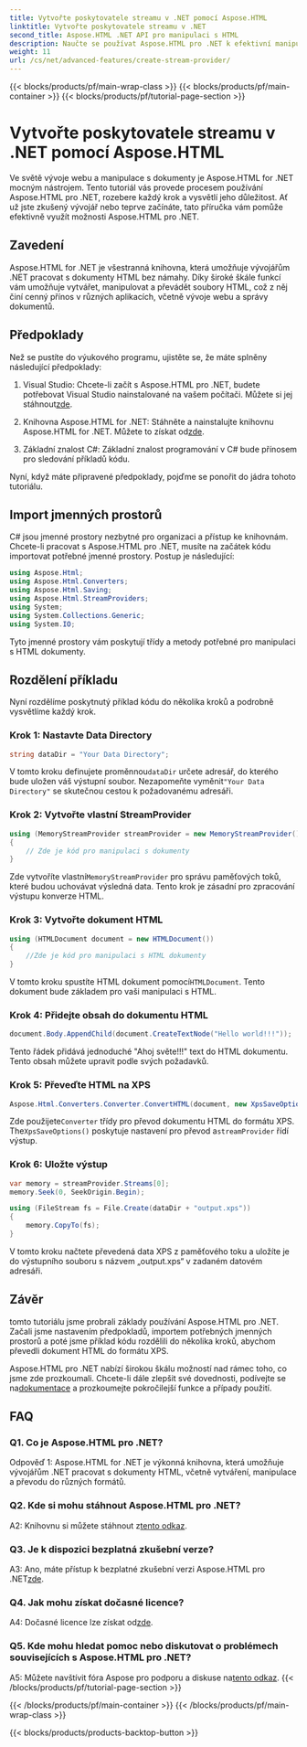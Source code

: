 ```yaml
---
title: Vytvořte poskytovatele streamu v .NET pomocí Aspose.HTML
linktitle: Vytvořte poskytovatele streamu v .NET
second_title: Aspose.HTML .NET API pro manipulaci s HTML
description: Naučte se používat Aspose.HTML pro .NET k efektivní manipulaci s HTML dokumenty. Výukový program krok za krokem pro vývojáře.
weight: 11
url: /cs/net/advanced-features/create-stream-provider/
---
```


{{< blocks/products/pf/main-wrap-class >}}
{{< blocks/products/pf/main-container >}}
{{< blocks/products/pf/tutorial-page-section >}}

# Vytvořte poskytovatele streamu v .NET pomocí Aspose.HTML

Ve světě vývoje webu a manipulace s dokumenty je Aspose.HTML for .NET mocným nástrojem. Tento tutoriál vás provede procesem používání Aspose.HTML pro .NET, rozebere každý krok a vysvětlí jeho důležitost. Ať už jste zkušený vývojář nebo teprve začínáte, tato příručka vám pomůže efektivně využít možnosti Aspose.HTML pro .NET.

## Zavedení

Aspose.HTML for .NET je všestranná knihovna, která umožňuje vývojářům .NET pracovat s dokumenty HTML bez námahy. Díky široké škále funkcí vám umožňuje vytvářet, manipulovat a převádět soubory HTML, což z něj činí cenný přínos v různých aplikacích, včetně vývoje webu a správy dokumentů.

## Předpoklady

Než se pustíte do výukového programu, ujistěte se, že máte splněny následující předpoklady:

1.  Visual Studio: Chcete-li začít s Aspose.HTML pro .NET, budete potřebovat Visual Studio nainstalované na vašem počítači. Můžete si jej stáhnout[zde](https://visualstudio.microsoft.com/).

2.  Knihovna Aspose.HTML for .NET: Stáhněte a nainstalujte knihovnu Aspose.HTML for .NET. Můžete to získat od[zde](https://releases.aspose.com/html/net/).

3. Základní znalost C#: Základní znalost programování v C# bude přínosem pro sledování příkladů kódu.

Nyní, když máte připravené předpoklady, pojďme se ponořit do jádra tohoto tutoriálu.

## Import jmenných prostorů

C# jsou jmenné prostory nezbytné pro organizaci a přístup ke knihovnám. Chcete-li pracovat s Aspose.HTML pro .NET, musíte na začátek kódu importovat potřebné jmenné prostory. Postup je následující:

```csharp
using Aspose.Html;
using Aspose.Html.Converters;
using Aspose.Html.Saving;
using Aspose.Html.StreamProviders;
using System;
using System.Collections.Generic;
using System.IO;
```

Tyto jmenné prostory vám poskytují třídy a metody potřebné pro manipulaci s HTML dokumenty.

## Rozdělení příkladu

Nyní rozdělíme poskytnutý příklad kódu do několika kroků a podrobně vysvětlíme každý krok.

### Krok 1: Nastavte Data Directory

```csharp
string dataDir = "Your Data Directory";
```

 V tomto kroku definujete proměnnou`dataDir` určete adresář, do kterého bude uložen váš výstupní soubor. Nezapomeňte vyměnit`"Your Data Directory"` se skutečnou cestou k požadovanému adresáři.

### Krok 2: Vytvořte vlastní StreamProvider

```csharp
using (MemoryStreamProvider streamProvider = new MemoryStreamProvider())
{
    // Zde je kód pro manipulaci s dokumenty
}
```

 Zde vytvoříte vlastní`MemoryStreamProvider` pro správu paměťových toků, které budou uchovávat výsledná data. Tento krok je zásadní pro zpracování výstupu konverze HTML.

### Krok 3: Vytvořte dokument HTML

```csharp
using (HTMLDocument document = new HTMLDocument())
{
    //Zde je kód pro manipulaci s HTML dokumenty
}
```

 V tomto kroku spustíte HTML dokument pomocí`HTMLDocument`. Tento dokument bude základem pro vaši manipulaci s HTML.

### Krok 4: Přidejte obsah do dokumentu HTML

```csharp
document.Body.AppendChild(document.CreateTextNode("Hello world!!!"));
```

Tento řádek přidává jednoduché "Ahoj světe!!!" text do HTML dokumentu. Tento obsah můžete upravit podle svých požadavků.

### Krok 5: Převeďte HTML na XPS

```csharp
Aspose.Html.Converters.Converter.ConvertHTML(document, new XpsSaveOptions(), streamProvider);
```

 Zde použijete`Converter` třídy pro převod dokumentu HTML do formátu XPS. The`XpsSaveOptions()` poskytuje nastavení pro převod a`streamProvider` řídí výstup.

### Krok 6: Uložte výstup

```csharp
var memory = streamProvider.Streams[0];
memory.Seek(0, SeekOrigin.Begin);

using (FileStream fs = File.Create(dataDir + "output.xps"))
{
    memory.CopyTo(fs);
}
```

V tomto kroku načtete převedená data XPS z paměťového toku a uložíte je do výstupního souboru s názvem „output.xps“ v zadaném datovém adresáři.

## Závěr

tomto tutoriálu jsme probrali základy používání Aspose.HTML pro .NET. Začali jsme nastavením předpokladů, importem potřebných jmenných prostorů a poté jsme příklad kódu rozdělili do několika kroků, abychom převedli dokument HTML do formátu XPS.

 Aspose.HTML pro .NET nabízí širokou škálu možností nad rámec toho, co jsme zde prozkoumali. Chcete-li dále zlepšit své dovednosti, podívejte se na[dokumentace](https://reference.aspose.com/html/net/) a prozkoumejte pokročilejší funkce a případy použití.

## FAQ

### Q1. Co je Aspose.HTML pro .NET?

Odpověď 1: Aspose.HTML for .NET je výkonná knihovna, která umožňuje vývojářům .NET pracovat s dokumenty HTML, včetně vytváření, manipulace a převodu do různých formátů.

### Q2. Kde si mohu stáhnout Aspose.HTML pro .NET?

 A2: Knihovnu si můžete stáhnout z[tento odkaz](https://releases.aspose.com/html/net/).

### Q3. Je k dispozici bezplatná zkušební verze?

 A3: Ano, máte přístup k bezplatné zkušební verzi Aspose.HTML pro .NET[zde](https://releases.aspose.com/).

### Q4. Jak mohu získat dočasné licence?

 A4: Dočasné licence lze získat od[zde](https://purchase.aspose.com/temporary-license/).

### Q5. Kde mohu hledat pomoc nebo diskutovat o problémech souvisejících s Aspose.HTML pro .NET?

 A5: Můžete navštívit fóra Aspose pro podporu a diskuse na[tento odkaz](https://forum.aspose.com/).
{{< /blocks/products/pf/tutorial-page-section >}}

{{< /blocks/products/pf/main-container >}}
{{< /blocks/products/pf/main-wrap-class >}}

{{< blocks/products/products-backtop-button >}}
